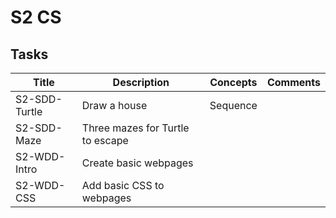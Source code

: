 # S2 CS

## Tasks

| Title         | Description                      | Concepts | Comments |
| -----         | -----------                      | -------- | -------- |
| S2-SDD-Turtle | Draw a house                     | Sequence | |
| S2-SDD-Maze   | Three mazes for Turtle to escape | | |
| S2-WDD-Intro  | Create basic webpages            | | |
| S2-WDD-CSS    | Add basic CSS to webpages        | | |
